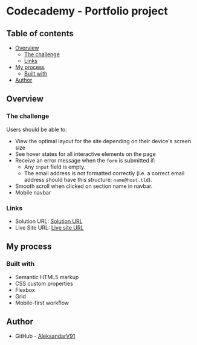 # Codecademy - Portfolio project

## Table of contents

- [Overview](#overview)
  - [The challenge](#the-challenge)
  - [Links](#links)
- [My process](#my-process)
  - [Built with](#built-with)
- [Author](#author)


## Overview

### The challenge

Users should be able to:

- View the optimal layout for the site depending on their device's screen size
- See hover states for all interactive elements on the page
- Receive an error message when the `form` is submitted if:
  - Any `input` field is empty.
  - The email address is not formatted correctly (i.e. a correct email address should have this structure: `name@host.tld`).
- Smooth scroll when clicked on section name in navbar.
- Mobile navbar

### Links

- Solution URL: [Solution URL](https://github.com/AleksandarV91/Codecademy-Portfolio-Project)
- Live Site URL: [Live site URL](https://aleksandarv91.github.io/Codecademy-Portfolio-Project/)

## My process

### Built with

- Semantic HTML5 markup
- CSS custom properties
- Flexbox
- Grid
- Mobile-first workflow

## Author

- GitHub - [AleksandarV91](https://github.com/AleksandarV91)
